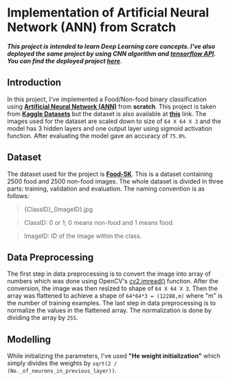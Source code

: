 # Implementation of Artificial Neural Network (ANN) from Scratch

**_This project is intended to learn Deep Learning core concepts. I've also deployed the same project by using CNN algorithm and **[tensorflow API](https://www.tensorflow.org/)**. You can find the deployed project **[here](https://github.com/abhishk12/Food-Nonfood-ImageClassifier)**_**.

## Introduction

In this project, I've implemented a Food/Non-food binary classification using **[Artificial Neural Network (ANN)](https://en.wikipedia.org/wiki/Artificial_neural_network "ANN")** from **scratch**. This project is taken from **[Kaggle Datasets](https://www.kaggle.com/trolukovich/food5k-image-dataset?select=evaluation "Dataset Link")** but the dataset is also available at **[this](https://www.epfl.ch/labs/mmspg/downloads/food-image-datasets/ "Original Dataset Link")** link. The images used for the dataset are scaled down to size of `64 X 64 X 3` and the model has 3 hidden layers and one output layer using sigmoid activation function. After evaluating the model gave an accuracy of `75.0%`.

## Dataset
The dataset used for the project is **[Food-5K](https://www.epfl.ch/labs/mmspg/downloads/food-image-datasets/  "Food-5K dataset link")**. This is a dataset containing 2500 food and 2500 non-food images. The whole dataset is divided in three parts: training, validation and evaluation. The naming convention is as follows:

> {ClassID}_{ImageID}.jpg

> ClassID: 0 or 1; 0 means non-food and 1 means food. 

> ImageID: ID of the image within the class.

## Data Preprocessing
The first step in data preprocessing is to convert the image into array of numbers which was done using OpenCV's [cv2.imread()](https://docs.opencv.org/3.4/d4/da8/group__imgcodecs.html#ga288b8b3da0892bd651fce07b3bbd3a56) function. After the conversion, the image was then resized to shape of `64 X 64 X 3`. Then the array was flattened to achieve a shape of `64*64*3 = (12288,m)` where "m" is the number of training examples. The last step in data preprocessing is to normalize the values in the flattened array. The normalization is done by dividing the array by `255`.

## Modelling
While initializing the parameters, I've used **"He weight initialization"** which simply divides the weights by `sqrt(2 / (No._of_neurons_in_previous_layer))`.
